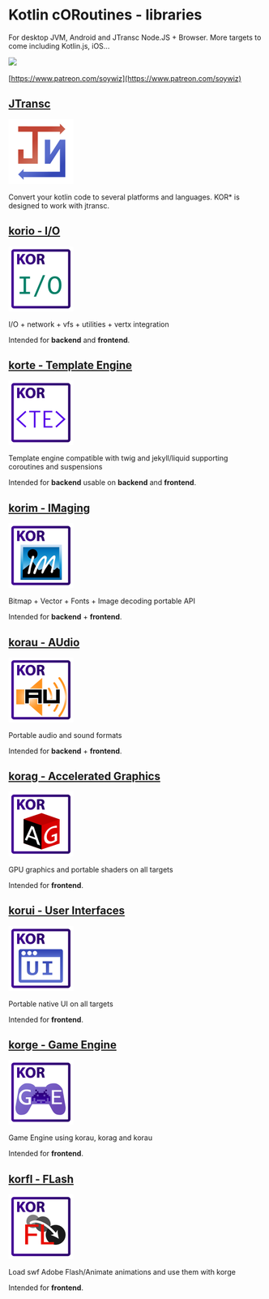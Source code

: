 # Kotlin cORoutines - libraries

For desktop JVM, Android and JTransc Node.JS + Browser.
More targets to come including Kotlin.js, iOS...

[![](https://raw.githubusercontent.com/soywiz/kor/master/patreon/patreon.png)](https://www.patreon.com/soywiz)

[https://www.patreon.com/soywiz](https://www.patreon.com/soywiz)

## [JTransc](http://github.com/jtransc/jtransc)

[![](/logos/128/jtransc.png)](http://github.com/jtransc/jtransc)

Convert your kotlin code to several platforms and languages.
KOR* is designed to work with jtransc. 

## [korio - I/O](http://github.com/soywiz/korio)

[![](/logos/128/korio.png)](http://github.com/soywiz/korio)

I/O + network + vfs + utilities + vertx integration

Intended for **backend** and **frontend**.

## [korte - Template Engine](http://github.com/soywiz/korte)

[![](/logos/128/korte.png)](http://github.com/soywiz/korte)

Template engine compatible with twig and jekyll/liquid supporting coroutines and suspensions

Intended for **backend** usable on **backend** and **frontend**.

## [korim - IMaging](http://github.com/soywiz/korim)

[![](/logos/128/korim.png)](http://github.com/soywiz/korim)

Bitmap + Vector + Fonts + Image decoding portable API

Intended for **backend** + **frontend**.

## [korau - AUdio](http://github.com/soywiz/korau)

[![](/logos/128/korau.png)](http://github.com/soywiz/korau)

Portable audio and sound formats

Intended for **backend** + **frontend**.

## [korag - Accelerated Graphics](http://github.com/soywiz/korag)

[![](/logos/128/korag.png)](http://github.com/soywiz/korag)

GPU graphics and portable shaders on all targets

Intended for **frontend**.

## [korui - User Interfaces](http://github.com/soywiz/korui)

[![](/logos/128/korui.png)](http://github.com/soywiz/korui)

Portable native UI on all targets

Intended for **frontend**.

## [korge - Game Engine](http://github.com/soywiz/korge)

[![](/logos/128/korge.png)](http://github.com/soywiz/korge)

Game Engine using korau, korag and korau

Intended for **frontend**.

## [korfl - FLash](http://github.com/soywiz/korfl)

[![](/logos/128/korfl.png)](http://github.com/soywiz/korfl)

Load swf Adobe Flash/Animate animations and use them with korge

Intended for **frontend**.
